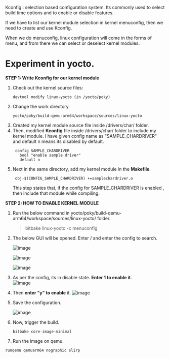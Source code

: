 
Kconfig : selection based configuration system. Its commonly used to select build time options and to enable or disable features.

If we have to list our kernel module selection in kernel menuconfig, then we need to create and use Kconfig.

When we do menuconfig, linux configuration will come in the forms of menu, and from there we can select or deselect kernel modules.

# Experiment in yocto.

**STEP 1: Write Kconfig for our kernel module**

1. Check out the kernel source files:
   ```
   devtool modify linux-yocto (in /yocto/poky)
   ```
3. Change the work directory.
   ```
   yocto/poky/build-qemu-arm64/workspace/sources/linux-yocto
   ```
5. Created my kernel module source file inside /drivers/char/ folder.
6. Then, modified **Kconfig** file inside /drivers/char/ folder to include my kernel module.
   I have given config name as "SAMPLE_CHARDRIVER" and default n means its disabled by default.
     ```
      config SAMPLE_CHARDRIVER
    	bool "enable sample driver"
    	default n
     ```
7. Next in the same directory, add my kernel module in the **Makefile**.
   ```
    obj-$(CONFIG_SAMPLE_CHARDRIVER)	+=samplechardriver.o
   ```
    This step states that, if the config for SAMPLE_CHARDRIVER is enabled , then include that module while compiling.

**STEP 2: HOW TO ENABLE KERNEL MODULE**

1. Run the below command in yocto/poky/build-qemu-arm64/workspace/sources/linux-yocto/ folder.
   > bitbake linux-yocto -c menuconfig

2. The below GUI will be opened. Enter / and enter the config to search.
   
   ![image](https://github.com/krishnaKSA/Linux-Kernel/assets/60934956/d808d639-77eb-4d10-a047-e47ec80f59b6)

   ![image](https://github.com/krishnaKSA/Linux-Kernel/assets/60934956/4acf6a85-72bd-4fcc-a2ac-a01416cb1aee)

   ![image](https://github.com/krishnaKSA/Linux-Kernel/assets/60934956/9d01014f-94dd-4634-9c27-18ad6c3fe2c9)


4. As per the config, its in disable state. **Enter 1 to enable it**.    
   ![image](https://github.com/krishnaKSA/Linux-Kernel/assets/60934956/45f8404d-2208-4939-921f-98f36bec326b)
   
6. Then **enter "y" to enable** it.
    ![image](https://github.com/krishnaKSA/Linux-Kernel/assets/60934956/5699811e-f0eb-4880-83a6-85d5df760369)

7. Save the configuration.
   
   ![image](https://github.com/krishnaKSA/Linux-Kernel/assets/60934956/bdf2c5c3-ddd5-4cec-b58e-3b9ca3de1dda)

9. Now, trigger the build.
   ```
   bitbake core-image-minimal
   ```

10. Run the image on qemu.
   ```
   runqemu qemuarm64 nographic slirp
   ```

   

